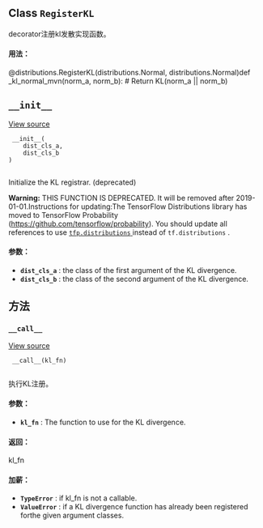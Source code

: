 

## Class  `RegisterKL` 
decorator注册kl发散实现函数。

#### 用法：
@distributions.RegisterKL(distributions.Normal, distributions.Normal)def _kl_normal_mvn(norm_a, norm_b):  # Return KL(norm_a || norm_b)

##  `__init__` 
[View source](https://github.com/tensorflow/tensorflow/blob/r2.0/tensorflow/python/ops/distributions/kullback_leibler.py#L175-L190)

```
 __init__(
    dist_cls_a,
    dist_cls_b
)
 
```

Initialize the KL registrar. (deprecated)


**Warning:**  THIS FUNCTION IS DEPRECATED. It will be removed after 2019-01-01.Instructions for updating:The TensorFlow Distributions library has moved to TensorFlow Probability (https://github.com/tensorflow/probability). You should update all references to use [ `tfp.distributions` ](/probability/api_docs/python/tfp/distributions) instead of  `tf.distributions` .


#### 参数：
- **`dist_cls_a`** : the class of the first argument of the KL divergence.
- **`dist_cls_b`** : the class of the second argument of the KL divergence.


## 方法


###  `__call__` 
[View source](https://github.com/tensorflow/tensorflow/blob/r2.0/tensorflow/python/ops/distributions/kullback_leibler.py#L192-L213)

```
 __call__(kl_fn)
 
```

执行KL注册。

#### 参数：
- **`kl_fn`** : The function to use for the KL divergence.


#### 返回：
kl_fn

#### 加薪：
- **`TypeError`** : if kl_fn is not a callable.
- **`ValueError`** : if a KL divergence function has already been registered forthe given argument classes.
